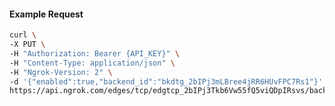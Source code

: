 <!-- Code generated for API Clients. DO NOT EDIT. -->

#### Example Request

```bash
curl \
-X PUT \
-H "Authorization: Bearer {API_KEY}" \
-H "Content-Type: application/json" \
-H "Ngrok-Version: 2" \
-d '{"enabled":true,"backend_id":"bkdtg_2bIPj3mLBree4jRR6HUvFPC7Rs1"}' \
https://api.ngrok.com/edges/tcp/edgtcp_2bIPj3Tkb6Vw55fQ5viQDpIRsvs/backend
```
